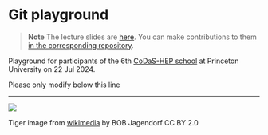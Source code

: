# Git playground

> **Note**
> The lecture slides are [here](https://klieret.github.io/collaborative-programming-github/1).
> You can make contributions to them [in the corresponding repository](https://github.com/klieret/collaborative-programming-github/).

Playground for participants of the 6th [CoDaS-HEP school](https://codas-hep.org/) at Princeton University on 22 Jul 2024.

Please only modify below this line

---

![](animage.jpg)

Tiger image from [wikimedia](https://commons.wikimedia.org/wiki/File:Tigerwater_edit2.jpg) by BOB Jagendorf CC BY 2.0

